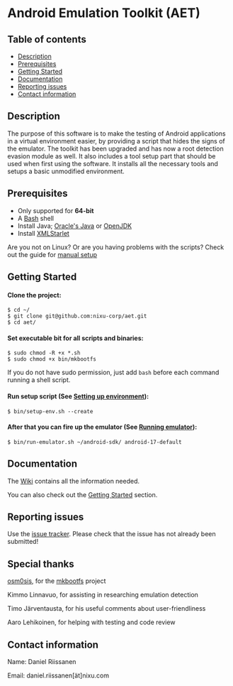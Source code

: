 # Android Emulation Toolkit (AET) #

## Table of contents ##
* [Description](#description)
* [Prerequisites](#prerequisites)
* [Getting Started](#getting-started)
* [Documentation](#documentation)
* [Reporting issues](#reporting-issues)
* [Contact information](#contact-information)


## Description ##
The purpose of this software is to make the testing of Android applications in
a virtual environment easier, by providing a script that hides the signs of
the emulator. The toolkit has been upgraded and has now a root detection
evasion module as well. It also includes a tool setup part that should be used when first
using the software. It installs all the necessary tools and setups a basic
unmodified environment.


## Prerequisites ##
* Only supported for **64-bit**
* A [Bash][1] shell
* Install Java; [Oracle's Java][2] or [OpenJDK][3]
* Install [XMLStarlet][4]

Are you not on Linux? Or are you having problems with the scripts? Check out the
guide for [manual setup][5]

## Getting Started ##
#### Clone the project: ####
```
$ cd ~/
$ git clone git@github.com:nixu-corp/aet.git
$ cd aet/
```

#### Set executable bit for all scripts and binaries: ####
```
$ sudo chmod -R +x *.sh
$ sudo chmod +x bin/mkbootfs
```
If you do not have sudo permission, just add `bash` before each command running a shell script.

#### Run setup script (See [Setting up environment][6]): ####
```
$ bin/setup-env.sh --create
```

#### After that you can fire up the emulator (See [Running emulator][8]): ####
```
$ bin/run-emulator.sh ~/android-sdk/ android-17-default
```


## Documentation ##
The [Wiki][10] contains all the information needed.

You can also check out the [Getting Started](#getting-started) section.


## Reporting issues ##
Use the [issue tracker][11]. Please check that the issue has not already
been submitted!


## Special thanks ##
[osm0sis][12], for the [mkbootfs][13] project

Kimmo Linnavuo, for assisting in researching emulation detection

Timo Järventausta, for his useful comments about user-friendliness

Aaro Lehikoinen, for helping with testing and code review


## Contact information ##

Name:   Daniel Riissanen

Email:  daniel.riissanen[ät]nixu.com

<!--- Links -->
[1]: https://en.wikipedia.org/wiki/Bash_%28Unix_shell%29
[2]: http://java.com/en/download/
[3]: http://openjdk.java.net/install/
[4]: http://xmlstar.sourceforge.net/download.php
[5]: https://github.com/nixu-corp/aet/wiki/Manual-setup
[6]: https://github.com/nixu-corp/aet/wiki/Setting-up-environment
[8]: https://github.com/nixu-corp/aet/wiki/Running-the-emulator
[9]: https://github.com/nixu-corp/aet/wiki/Examples
[10]: https://github.com/nixu-corp/aet/wiki
[11]: https://github.com/nixu-corp/aet/issues
[12]: https://github.com/osm0sis
[13]: https://github.com/osm0sis/mkbootfs
